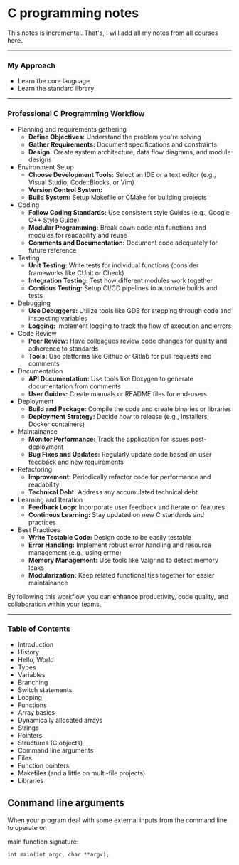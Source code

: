 # C programming notes
This notes is incremental. That's,  I will add all my notes from all courses here.

--- 
### My Approach
- Learn the core language
- Learn the standard library
---
### Professional C Programming Workflow
- Planning and requirements gathering
  - **Define Objectives:** Understand the problem you're solving 
  - **Gather Requirements:** Document specifications and constraints
  - **Design:** Create system architecture, data flow diagrams, and module designs
- Environment Setup
  - **Choose Development Tools:** Select an IDE or a text editor (e.g., Visual Studio, Code::Blocks, or Vim)
  - **Version Control System:** 
  - **Build System:** Setup Makefile or CMake for building projects
- Coding
  - **Follow Coding Standards:** Use consistent style Guides (e.g., Google C++ Style Guide)
  - **Modular Programming:** Break down code into functions and modules for readability and reuse 
  - **Comments and Documentation:** Document code adequately for future reference
- Testing
  - **Unit Testing:** Write tests for individual functions (consider frameworks like CUnit or Check)
  - **Integration Testing:** Test how different modules work together
  - **Contious Testing:** Setup CI/CD pipelines to automate builds and tests
- Debugging
  - **Use Debuggers:** Utilize tools like GDB for stepping through code and inspecting variables
  - **Logging:** Implement logging to track the flow of execution and errors
- Code Review
  - **Peer Review:** Have colleagues review code changes for quality and adherence to standards
  - **Tools:** Use platforms like Github or Gitlab for pull requests and comments
- Documentation
  - **API Documentation:** Use tools like Doxygen to generate documentation from comments
  - **User Guides:** Create manuals or README files for end-users
- Deployment
  - **Build and Package:** Compile the code and create binaries or libraries 
  - **Deployment Strategy:** Decide how to release (e.g., Installers, Docker containers)
- Maintainance
  - **Monitor Performance:** Track the application for issues post-deployment
  - **Bug Fixes and Updates:** Regularly update code based on user feedback and new requirements 
- Refactoring
  - **Improvement:** Periodically refactor code for performance and readability 
  - **Technical Debt:** Address any accumulated technical debt
- Learning and Iteration
  - **Feedback Loop:** Incorporate user feedback and iterate on features
  - **Continous Learning:** Stay updated on new C standards and practices
- Best Practices
  - **Write Testable Code:** Design code to be easily testable
  - **Error Handling:** Implement robust error handling and resource management (e.g., using errno)
  - **Memory Management:** Use tools like Valgrind to detect memory leaks
  - **Modularization:** Keep related functionalities together for easier maintainance

By following this workflow, you can enhance productivity, code quality, and collaboration within your teams.

---
### Table of Contents
- Introduction
- History
- Hello, World
- Types 
- Variables 
- Branching 
- Switch statements 
- Looping 
- Functions 
- Array basics 
- Dynamically allocated arrays 
- Strings 
- Pointers 
- Structures (C objects)
- Command line arguments 
- Files 
- Function pointers 
- Makefiles (and a little on multi-file projects)
- Libraries

## Command line arguments 
When your program deal with some external inputs from the command line to operate on

main function signature:
```
int main(int argc, char **argv);
```
